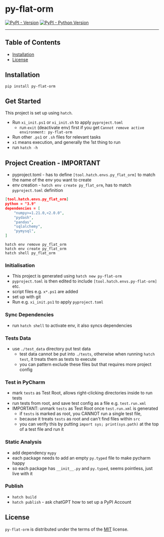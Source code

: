 # py-flat-orm

[![PyPI - Version](https://img.shields.io/pypi/v/py-flat-orm.svg)](https://pypi.org/project/py-flat-orm)
[![PyPI - Python Version](https://img.shields.io/pypi/pyversions/py-flat-orm.svg)](https://pypi.org/project/py-flat-orm)

-----

## Table of Contents

- [Installation](#installation)
- [License](#license)

## Installation

```console
pip install py-flat-orm
```

## Get Started

This project is set up using `hatch`. 
* Run `xi_init.ps1` or `xi_init.sh` to apply `pyproject.toml`
  - run `exit` (deactivate env) first if you get `Cannot remove active environment: py-flat-orm`  
* Run other `.ps1` or `.sh` files for relevant tasks
* `x1` means execution, and generally the 1st thing to run
* run `hatch -h` 

## Project Creation - IMPORTANT
- pyproject.toml - has to define `[tool.hatch.envs.py_flat_orm]` to match the name of the env you want to create
- env creation - `hatch env create py_flat_orm`, has to match `pyproject.toml` definition

```json
[tool.hatch.envs.py_flat_orm]
python = "3.9"
dependencies = [
    "numpy>=1.21.0,<2.0.0",
    "pydash",
    "pandas",
    "sqlalchemy",
    "pymysql",
]
```

```shell
hatch env remove py_flat_orm
hatch env create py_flat_orm
hatch shell py_flat_orm
```

### Initialisation
* This project is generated using `hatch new py-flat-orm`
* `pyproject.toml` is then edited to include `[tool.hatch.envs.py-flat-orm]` etc.
* script files e.g. `x*.ps1` are added 
* set up with git 
* Run e.g. `xi_init.ps1` to apply `pyproject.toml`

### Sync Dependencies
* run `hatch shell` to activate env, it also syncs dependencies

### Tests Data
* use `./test_data` directory put test data
  * test data cannot be put into `./tests`, otherwise when running `hatch test`, it treats them as tests to execute
  * you can pattern exclude these files but that requires more project config

### Test in PyCharm
* mark `tests` as Test Root, allows right-clicking directories inside to run tests
* run tests from root, and save test config as a file e.g. `test.run.xml`
* IMPORTANT: unmark `tests` as Test Root once `test.run.xml` is generated
  - if `tests` is marked as root, you CANNOT run a single test file, 
  - because it treats `tests` as root and can't find files within `src`
  - you can verify this by putting `import sys; print(sys.path)` at the top of a test file and run it

### Static Analysis
* add dependency `mypy`
* each package needs to add an empty `py.typed` file to make pycharm happy
* so each package has `__init__.py` and `py.typed`, seems pointless, just live with it

### Publish
* `hatch build`
* `hatch publish` - ask chatGPT how to set up a PyPI Account

## License

`py-flat-orm` is distributed under the terms of the [MIT](https://spdx.org/licenses/MIT.html) license.
